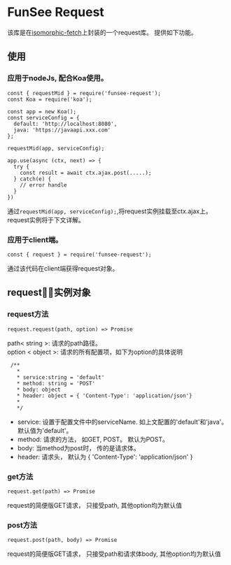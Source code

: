 # FunSee Request
该库是在[isomorphic-fetch](https://github.com/matthew-andrews/isomorphic-fetch)上封装的一个request库。 提供如下功能。

## 使用
### 应用于nodeJs, 配合Koa使用。
```
const { requestMid } = require('funsee-request');
const Koa = require('koa');

const app = new Koa();
const serviceConfig = {
  default: 'http://localhost:8080',
  java: 'https://javaapi.xxx.com'
};

requestMid(app, serviceConfig);

app.use(async (ctx, next) => {
  try {
    const result = await ctx.ajax.post(.....);
  } catch(e) {
    // error handle
  }
})
```
通过`requestMid(app, serviceConfig);`,将request实例挂载至ctx.ajax上。 request实例将于下文详解。

### 应用于client端。
```
const { request } = require('funsee-request');
```
通过该代码在client端获得request对象。


## request实例对象
### request方法
```
request.request(path, option) => Promise
```

path< string >: 请求的path路径。    
option < object >: 请求的所有配置项，如下为option的具体说明
```
 /**
   *
   * service:string = 'default'
   * method: string = 'POST'
   * body: object
   * header: object = { 'Content-Type': 'application/json'}
   * 
   */
```
* service: 设置于配置文件中的serviceName. 如上文配置的'default'和'java'。默认值为'default'。
* method: 请求的方法， 如GET, POST。 默认为POST。
* body: 当method为post时， 传的是请求体。
* header: 请求头， 默认为 { 'Content-Type': 'application/json' }


### get方法
```
request.get(path) => Promise
```
request的简便版GET请求， 只接受path, 其他option均为默认值

### post方法
```
request.post(path, body) => Promise
```
request的简便版GET请求， 只接受path和请求体body, 其他option均为默认值
